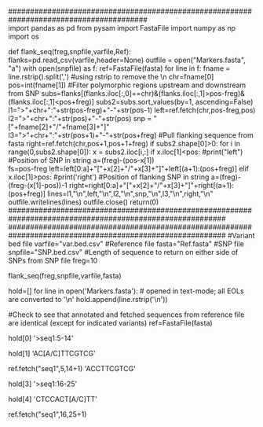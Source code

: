 ########################################################################################        
import pandas as pd
from pysam import FastaFile
import numpy as np
import os

def flank_seq(freg,snpfile,varfile,Ref):
    flanks=pd.read_csv(varfile,header=None)
    outfile = open("Markers.fasta", "a")
    with open(snpfile) as f:
        ref=FastaFile(fasta)
        for line in f:
            fname = line.rstrip().split(',') #using rstrip to remove the \n
            chr=fname[0]
            pos=int(fname[1])
    #Filter polymorphic regions upstream and downstream from SNP
            subs=flanks[(flanks.iloc[:,0]==chr)&(flanks.iloc[:,1]>pos-freg)&(flanks.iloc[:,1]<pos+freg)]
            subs2=subs.sort_values(by=1, ascending=False)
            l1=">"+chr+":"+str(pos-freg)+"-"+str(pos-1)
            left=ref.fetch(chr,pos-freg,pos) 
            l2=">"+chr+":"+str(pos)+"-"+str(pos)
            snp = "["+fname[2]+"/"+fname[3]+"]"       
            l3=">"+chr+":"+str(pos+1)+"-"+str(pos+freg)
    #Pull flanking sequence from fasta
            right=ref.fetch(chr,pos+1,pos+1+freg)
            if subs2.shape[0]>0:
                for i in range(0,subs2.shape[0]):
                    x = subs2.iloc[i,:]
                    if x.iloc[1]<pos:
                        #print("left")
                        #Position of SNP in string
                        a=(freg)-(pos-x[1])              
                        fs=pos-freg
                        left=left[0:a]+"["+x[2]+"/"+x[3]+"]"+left[(a+1):(pos+freg)]
                    elif x.iloc[1]>pos: 
                        #print('right')
                        #Position of flanking SNP in string
                        a=(freg)-(freg-(x[1]-pos))-1 
                        right=right[0:a]+"["+x[2]+"/"+x[3]+"]"+right[(a+1):(pos+freg)]
            lines=l1,"\n",left,"\n",l2,"\n",snp,"\n",l3,"\n",right,"\n"
            outfile.writelines(lines)
    outfile.close()
    return(0)
##########################################################################################################
##########################################################################################################
#Variant bed file
varfile="var.bed.csv"
#Reference file
fasta="Ref.fasta"
#SNP file
snpfile="SNP.bed.csv"
#Length of sequence to return on either side of SNPs from SNP file
freg=10

flank_seq(freg,snpfile,varfile,fasta)

hold=[]
for line in open('Markers.fasta'):  # opened in text-mode; all EOLs are converted to '\n'
    hold.append(line.rstrip('\n')) 

#Check to see that annotated and fetched sequences from reference file are identical (except for indicated variants)
ref=FastaFile(fasta)

hold[0]
'>seq1:5-14'

hold[1]
'AC[A/C]TTCGTCG'

ref.fetch("seq1",5,14+1)
'ACCTTCGTCG'

hold[3]
'>seq1:16-25'

hold[4]
'CTCCACT[A/C]TT'

ref.fetch("seq1",16,25+1)
